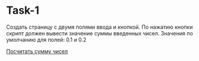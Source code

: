 # Task-1
Создать страницу с двумя полями ввода и кнопкой. По нажатию кнопки скрипт должен вывести значение суммы введенных чисел. Значения по умолчанию для полей: 0.1 и 0.2

 [Посчитать сумму чисел](https://perekopskyi.github.io/Task-1/ "Посчитать сумму чисел") <br>
